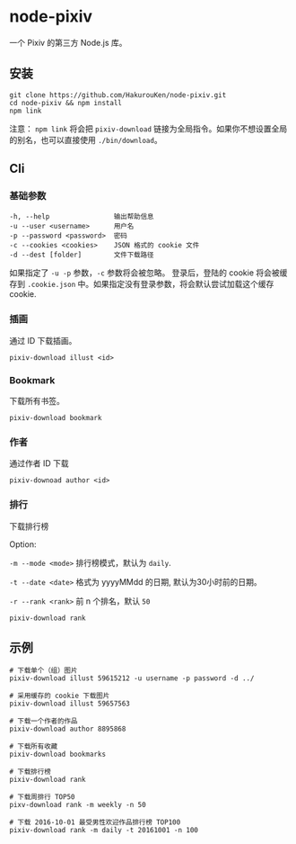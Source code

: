 # node-pixiv
一个 Pixiv 的第三方 Node.js 库。

## 安装

```
git clone https://github.com/HakurouKen/node-pixiv.git
cd node-pixiv && npm install
npm link
```

注意： `npm link` 将会把 `pixiv-download` 链接为全局指令。如果你不想设置全局的别名，也可以直接使用 `./bin/download`。

## Cli

### 基础参数
```
-h, --help                输出帮助信息
-u --user <username>      用户名
-p --password <password>  密码
-c --cookies <cookies>    JSON 格式的 cookie 文件
-d --dest [folder]        文件下载路径
```

如果指定了 `-u -p` 参数，`-c` 参数将会被忽略。
登录后，登陆的 cookie 将会被缓存到 `.cookie.json` 中。如果指定没有登录参数，将会默认尝试加载这个缓存 cookie.

### 插画

通过 ID 下载插画。
```
pixiv-download illust <id>
```

### Bookmark

下载所有书签。
```
pixiv-download bookmark
```

### 作者

通过作者 ID 下载
```
pixiv-downoad author <id>
```

### 排行

下载排行榜

Option:

`-m --mode <mode>`  排行榜模式，默认为 `daily`.

`-t --date <date>`  格式为 yyyyMMdd 的日期, 默认为30小时前的日期。

`-r --rank <rank>`  前 n 个排名，默认 `50`

```
pixiv-download rank
```


## 示例
```
# 下载单个（组）图片
pixiv-download illust 59615212 -u username -p password -d ../

# 采用缓存的 cookie 下载图片
pixiv-download illust 59657563

# 下载一个作者的作品
pixiv-download author 8895868

# 下载所有收藏
pixiv-download bookmarks

# 下载排行榜
pixiv-download rank

# 下载周排行 TOP50
pixv-download rank -m weekly -n 50

# 下载 2016-10-01 最受男性欢迎作品排行榜 TOP100
pixiv-download rank -m daily -t 20161001 -n 100
```
